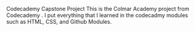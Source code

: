 Codecademy Capstone Project 
This is the Colmar Academy project from Codecademy . I put everything that I learned in the codecadmy modules such as HTML, CSS, and Github Modules.
